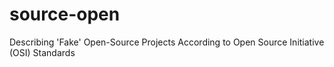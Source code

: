 # source-open
Describing 'Fake' Open-Source Projects According to Open Source Initiative (OSI) Standards
